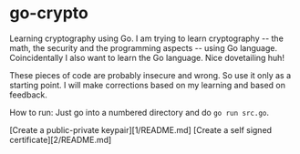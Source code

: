 go-crypto
=========

Learning cryptography using Go. I am trying to learn cryptography -- the math,
the security and the programming aspects -- using Go language. Coincidentally
I also want to learn the Go language. Nice dovetailing huh!

These pieces of code are probably insecure and wrong. So use it only as a
starting point. I will make corrections based on my learning and based on
feedback.

How to run: Just go into a numbered directory and do `go run src.go`.

[Create a public-private keypair][1/README.md]
[Create a self signed certificate][2/README.md]
